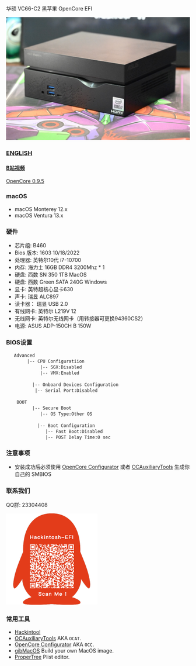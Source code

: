 华硕 VC66-C2  黑苹果 OpenCore EFI

<img src="ScreenShot/VC66-C2.jpg" alt="image" style="zoom:50%;" />

### [ENGLISH](README.en.md)

#### **[B站视频](https://www.bilibili.com/video/BV1j94y1y7tP)**

[OpenCore 0.9.5](https://github.com/acidanthera/OpenCorePkg)

### macOS

- macOS Monterey 12.x
- macOS Ventura  13.x 

### 硬件

- 芯片组: B460
- Bios 版本: 1603 10/18/2022
- 处理器: 英特尔10代 i7-10700
- 内存: 海力士 16GB DDR4 3200Mhz * 1
- 硬盘: 西数 SN 350 1TB MacOS 
- 硬盘: 西数 Green SATA 240G Windows
- 显卡: 英特超核心显卡630
- 声卡: 瑞昱 ALC897
- 读卡器： 瑞昱 USB 2.0
- 有线网卡:  英特尔 L219V 12
- 无线网卡: 英特尔无线网卡（用转接器可更换94360CS2）
- 电源:  ASUS ADP-150CH B 150W

### BIOS设置

```
   Advanced
        |-- CPU Configuratiion
	         |-- SGX:Disabled
	         |-- VMX:Enabled
	      
	      |-- Onboard Devices Configuration
           |-- Serial Port:Disabled
           
    BOOT
	      |-- Secure Boot
	         |-- OS Type:Other OS
	         
		    |-- Boot Configuration
		       |-- Fast Boot:Disabled
		       |-- POST Delay Time:0 sec
```

### 注意事项

 - 安装成功后必须使用 [OpenCore Configurator](https://mackie100projects.altervista.org/opencore-configurator/) 或者 [OCAuxiliaryTools](https://github.com/ic005k/OCAuxiliaryTools) 生成你自己的 SMBIOS


### 联系我们

QQ群: 23304408

![image](ScreenShot/QRCode.png)



### 常用工具

- [Hackintool](https://github.com/headkaze/Hackintool) 
- [OCAuxiliaryTools](https://github.com/ic005k/OCAuxiliaryTools) AKA `OCAT`.
- [OpenCore Configurator](https://mackie100projects.altervista.org/opencore-configurator/) AKA `OCC`.
- [gibMacOS](https://github.com/corpnewt/gibMacOS) Build your own MacOS image.
- [ProperTree](https://github.com/corpnewt/ProperTree) Plist editor.